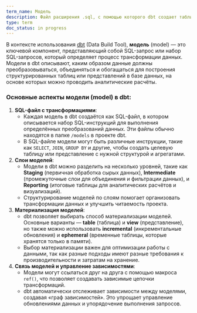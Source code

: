```yaml
---
term_name: Модель
description: Файл расширения .sql, с помощью которого dbt создает таблицу или view.
type: term
doc_status: in progress
---
```

В контексте использования [dbt](https://docs.getdbt.com/docs/introduction) (Data Build Tool), **модель** (model) — это ключевой компонент, представляющий собой SQL-запрос или набор SQL-запросов, который определяет процесс трансформации данных. Модели в dbt описывают, каким образом данные должны преобразовываться, объединяться и обогащаться для построения структурированных таблиц или представлений в базе данных, на основе которых можно проводить аналитические расчёты.

### Основные аспекты модели (model) в dbt:
1. **SQL-файл с трансформациями**:
    - Каждая модель в dbt создаётся как SQL-файл, в котором описывается набор SQL-инструкций для выполнения определённых преобразований данных. Эти файлы обычно находятся в папке `/models` в проекте dbt.
    - В SQL-файле модели могут быть различные инструкции, такие как `SELECT`, `JOIN`, `GROUP BY` и другие, чтобы создать целевую таблицу или представление с нужной структурой и агрегатами.
2. **Слои моделей**:
    - Модели в dbt можно разделить на несколько уровней, такие как **Staging** (первичная обработка сырых данных), **Intermediate** (промежуточные слои для объединения и фильтрации данных), и **Reporting** (итоговые таблицы для аналитических расчётов и визуализаций).
    - Структурирование моделей по слоям помогает организовать трансформации данных и улучшить читаемость проекта.
3. **Материализация моделей**:
    - dbt позволяет выбирать способ материализации моделей. Основные варианты — **table** (таблица) и **view** (представление), но также можно использовать **incremental** (инкрементальные обновления) и **ephemeral** (временные таблицы, которые хранятся только в памяти).
    - Выбор материализации важен для оптимизации работы с данными, так как разные подходы имеют разные требования к производительности и затратам на хранение.
4. **Связь моделей и управление зависимостями**:
    - Модели могут ссылаться друг на друга с помощью макроса `ref()`, что позволяет создавать зависимые цепочки трансформаций.
    - dbt автоматически отслеживает зависимости между моделями, создавая «граф зависимостей». Это упрощает управление обновлениями данных и упорядочение выполнения запросов.